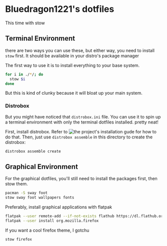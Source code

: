 # Bluedragon1221's dotfiles
This time with stow

## Terminal Environment
there are two ways you can use these, but either way, you need to install `stow` first.
It should be available in your distro's package manager

The first way to use it is to install everything to your base system.
```sh
for i in ./*/; do
  stow $i
done
```
But this is kind of clunky because it will bloat up your main system.

### Distrobox
But you might have noticed that `distrobox.ini` file.
You can use it to spin up a terminal environment with only the terminal dotfiles installed.
pretty neat!

First, install distrobox. Refer to ![the project's installation gude](https://github.com/89luca89/distrobox/tree/main?tab=readme-ov-file#installation) for how to do that.
Then, just use `distrobox assemble` in this directory to create the distrobox:
```sh
distrobox assemble create
```

## Graphical Environment
For the graphical dotfiles, you'll still need to install the packages first, then stow them.
```sh
pacman -S sway foot
stow sway foot wallpapers fonts
```

Preferably, install graphical applications with flatpak
```sh
flatpak --user remote-add --if-not-exists flathub https://dl.flathub.org/repo/flathub.flatpakrepo
flatpak --user install org.mozilla.firefox
```

If you want a cool firefox theme, I gotchu
```sh
stow firefox
```
